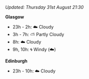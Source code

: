 *Updated: Thursday 31st August 21:30*

**Glasgow**

* 23h - 2h: :cloud: Cloudy
* 3h - 7h: :partly_sunny: Partly Cloudy
* 8h: :cloud: Cloudy
* 9h, 10h: :cyclone: Windy (:cloud:)

**Edinburgh**

* 23h - 10h: :cloud: Cloudy
